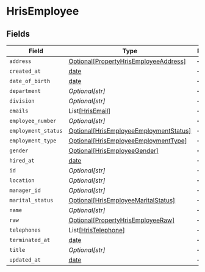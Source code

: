 # HrisEmployee


## Fields

| Field                                                                                         | Type                                                                                          | Required                                                                                      | Description                                                                                   |
| --------------------------------------------------------------------------------------------- | --------------------------------------------------------------------------------------------- | --------------------------------------------------------------------------------------------- | --------------------------------------------------------------------------------------------- |
| `address`                                                                                     | [Optional[PropertyHrisEmployeeAddress]](../../models/shared/propertyhrisemployeeaddress.md)   | :heavy_minus_sign:                                                                            | N/A                                                                                           |
| `created_at`                                                                                  | [date](https://docs.python.org/3/library/datetime.html#date-objects)                          | :heavy_minus_sign:                                                                            | N/A                                                                                           |
| `date_of_birth`                                                                               | [date](https://docs.python.org/3/library/datetime.html#date-objects)                          | :heavy_minus_sign:                                                                            | N/A                                                                                           |
| `department`                                                                                  | *Optional[str]*                                                                               | :heavy_minus_sign:                                                                            | N/A                                                                                           |
| `division`                                                                                    | *Optional[str]*                                                                               | :heavy_minus_sign:                                                                            | N/A                                                                                           |
| `emails`                                                                                      | List[[HrisEmail](../../models/shared/hrisemail.md)]                                           | :heavy_minus_sign:                                                                            | N/A                                                                                           |
| `employee_number`                                                                             | *Optional[str]*                                                                               | :heavy_minus_sign:                                                                            | N/A                                                                                           |
| `employment_status`                                                                           | [Optional[HrisEmployeeEmploymentStatus]](../../models/shared/hrisemployeeemploymentstatus.md) | :heavy_minus_sign:                                                                            | N/A                                                                                           |
| `employment_type`                                                                             | [Optional[HrisEmployeeEmploymentType]](../../models/shared/hrisemployeeemploymenttype.md)     | :heavy_minus_sign:                                                                            | N/A                                                                                           |
| `gender`                                                                                      | [Optional[HrisEmployeeGender]](../../models/shared/hrisemployeegender.md)                     | :heavy_minus_sign:                                                                            | N/A                                                                                           |
| `hired_at`                                                                                    | [date](https://docs.python.org/3/library/datetime.html#date-objects)                          | :heavy_minus_sign:                                                                            | N/A                                                                                           |
| `id`                                                                                          | *Optional[str]*                                                                               | :heavy_minus_sign:                                                                            | N/A                                                                                           |
| `location`                                                                                    | *Optional[str]*                                                                               | :heavy_minus_sign:                                                                            | N/A                                                                                           |
| `manager_id`                                                                                  | *Optional[str]*                                                                               | :heavy_minus_sign:                                                                            | N/A                                                                                           |
| `marital_status`                                                                              | [Optional[HrisEmployeeMaritalStatus]](../../models/shared/hrisemployeemaritalstatus.md)       | :heavy_minus_sign:                                                                            | N/A                                                                                           |
| `name`                                                                                        | *Optional[str]*                                                                               | :heavy_minus_sign:                                                                            | N/A                                                                                           |
| `raw`                                                                                         | [Optional[PropertyHrisEmployeeRaw]](../../models/shared/propertyhrisemployeeraw.md)           | :heavy_minus_sign:                                                                            | N/A                                                                                           |
| `telephones`                                                                                  | List[[HrisTelephone](../../models/shared/hristelephone.md)]                                   | :heavy_minus_sign:                                                                            | N/A                                                                                           |
| `terminated_at`                                                                               | [date](https://docs.python.org/3/library/datetime.html#date-objects)                          | :heavy_minus_sign:                                                                            | N/A                                                                                           |
| `title`                                                                                       | *Optional[str]*                                                                               | :heavy_minus_sign:                                                                            | N/A                                                                                           |
| `updated_at`                                                                                  | [date](https://docs.python.org/3/library/datetime.html#date-objects)                          | :heavy_minus_sign:                                                                            | N/A                                                                                           |